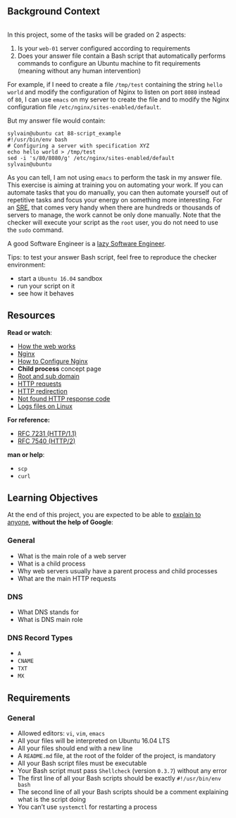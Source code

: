 <p><img src="https://s3.amazonaws.com/intranet-projects-files/holbertonschool-sysadmin_devops/266/8Gu52Qv.png" alt="" /></p>
<h2>Background Context</h2>
<p><a href="https://www.youtube.com/watch?v=AZg4uJkEa-4&amp;feature=youtu.be&amp;hd=1" target="_blank"><img src="https://s3.amazonaws.com/intranet-projects-files/holbertonschool-sysadmin_devops/266/Screenshot+2017-07-06+19.24.05.png" alt="" /></a></p>
<p>In this project, some of the tasks will be graded on 2 aspects:</p>
<ol>
<li>Is your&nbsp;<code>web-01</code>&nbsp;server configured according to requirements</li>
<li>Does your answer file contain a Bash script that automatically performs commands to configure an Ubuntu machine to fit requirements (meaning without any human intervention)</li>
</ol>
<p>For example, if I need to create a file&nbsp;<code>/tmp/test</code>&nbsp;containing the string&nbsp;<code>hello world</code>&nbsp;and modify the configuration of Nginx to listen on port&nbsp;<code>8080</code>&nbsp;instead of&nbsp;<code>80</code>, I can use&nbsp;<code>emacs</code>&nbsp;on my server to create the file and to modify the Nginx configuration file&nbsp;<code>/etc/nginx/sites-enabled/default</code>.</p>
<p>But my answer file would contain:</p>
<pre><code>sylvain@ubuntu cat 88-script_example
#!/usr/bin/env bash
# Configuring a server with specification XYZ
echo hello world &gt; /tmp/test
sed -i 's/80/8080/g' /etc/nginx/sites-enabled/default
sylvain@ubuntu
</code></pre>
<p>As you can tell, I am not using&nbsp;<code>emacs</code>&nbsp;to perform the task in my answer file. This exercise is aiming at training you on automating your work. If you can automate tasks that you do manually, you can then automate yourself out of repetitive tasks and focus your energy on something more interesting. For an&nbsp;<a title="SRE" href="https://intranet.hbtn.io/rltoken/Hjv9yJQtW6X7VRa2ByMeEg" target="_blank">SRE</a>, that comes very handy when there are hundreds or thousands of servers to manage, the work cannot be only done manually. Note that the checker will execute your script as the&nbsp;<code>root</code>&nbsp;user, you do not need to use the&nbsp;<code>sudo</code>&nbsp;command.</p>
<p>A good Software Engineer is a&nbsp;<a title="lazy Software Engineer" href="https://intranet.hbtn.io/rltoken/y1MX-uAX-0a4bgXfH3uweQ" target="_blank">lazy Software Engineer</a>.&nbsp;<img src="https://s3.amazonaws.com/intranet-projects-files/holbertonschool-sysadmin_devops/266/82VsYEC.jpg" alt="" /></p>
<p>Tips: to test your answer Bash script, feel free to reproduce the checker environment:</p>
<ul>
<li>start a&nbsp;<code>Ubuntu 16.04</code>&nbsp;sandbox</li>
<li>run your script on it</li>
<li>see how it behaves</li>
</ul>
<h2>Resources</h2>
<p><strong>Read or watch</strong>:</p>
<ul>
<li><a title="How the web works" href="https://intranet.hbtn.io/rltoken/4tRRzyyETAySzU-bgNGLSw" target="_blank">How the web works</a></li>
<li><a title="Nginx" href="https://intranet.hbtn.io/rltoken/H9OfhUnBDdxV-QQnIucMlA" target="_blank">Nginx</a></li>
<li><a title="How to Configure Nginx" href="https://intranet.hbtn.io/rltoken/wePwmjbJDgJZO7YPvffWxQ" target="_blank">How to Configure Nginx</a></li>
<li><strong>Child process</strong>&nbsp;concept page</li>
<li><a title="Root and sub domain" href="https://intranet.hbtn.io/rltoken/S2JO8E1CftLXOgvCfYf78A" target="_blank">Root and sub domain</a></li>
<li><a title="HTTP requests" href="https://intranet.hbtn.io/rltoken/C9s3U62JbiOAvn9WCoxKsA" target="_blank">HTTP requests</a></li>
<li><a title="HTTP redirection" href="https://intranet.hbtn.io/rltoken/kI4vRQ6vc45Wfbdo3UD8Lw" target="_blank">HTTP redirection</a></li>
<li><a title="Not found HTTP response code" href="https://intranet.hbtn.io/rltoken/5UvC588x2hZR7dm6eRFPoQ" target="_blank">Not found HTTP response code</a></li>
<li><a title="Logs files on Linux" href="https://intranet.hbtn.io/rltoken/bkqQ72HZVAV65G8nB503Pw" target="_blank">Logs files on Linux</a></li>
</ul>
<p><strong>For reference:</strong></p>
<ul>
<li><a title="RFC 7231 (HTTP/1.1)" href="https://intranet.hbtn.io/rltoken/Ip0atFgh-X8dcQxQdUyVUA" target="_blank">RFC 7231 (HTTP/1.1)</a></li>
<li><a title="RFC 7540 (HTTP/2)" href="https://intranet.hbtn.io/rltoken/cwfqkSHy98XGvyezL5KIIA" target="_blank">RFC 7540 (HTTP/2)</a></li>
</ul>
<p><strong>man or help</strong>:</p>
<ul>
<li><code>scp</code></li>
<li><code>curl</code></li>
</ul>
<h2>Learning Objectives</h2>
<p>At the end of this project, you are expected to be able to&nbsp;<a title="explain to anyone" href="https://intranet.hbtn.io/rltoken/HLB_f8cKD3VOdBgXcaHTdA" target="_blank">explain to anyone</a>,&nbsp;<strong>without the help of Google</strong>:</p>
<h3>General</h3>
<ul>
<li>What is the main role of a web server</li>
<li>What is a child process</li>
<li>Why web servers usually have a parent process and child processes</li>
<li>What are the main HTTP requests</li>
</ul>
<h3>DNS</h3>
<ul>
<li>What DNS stands for</li>
<li>What is DNS main role</li>
</ul>
<h3>DNS Record Types</h3>
<ul>
<li><code>A</code></li>
<li><code>CNAME</code></li>
<li><code>TXT</code></li>
<li><code>MX</code></li>
</ul>
<h2>Requirements</h2>
<h3>General</h3>
<ul>
<li>Allowed editors:&nbsp;<code>vi</code>,&nbsp;<code>vim</code>,&nbsp;<code>emacs</code></li>
<li>All your files will be interpreted on Ubuntu 16.04 LTS</li>
<li>All your files should end with a new line</li>
<li>A&nbsp;<code>README.md</code>&nbsp;file, at the root of the folder of the project, is mandatory</li>
<li>All your Bash script files must be executable</li>
<li>Your Bash script must pass&nbsp;<code>Shellcheck</code>&nbsp;(version&nbsp;<code>0.3.7</code>) without any error</li>
<li>The first line of all your Bash scripts should be exactly&nbsp;<code>#!/usr/bin/env bash</code></li>
<li>The second line of all your Bash scripts should be a comment explaining what is the script doing</li>
<li>You can&rsquo;t use&nbsp;<code>systemctl</code>&nbsp;for restarting a process</li>
</ul>